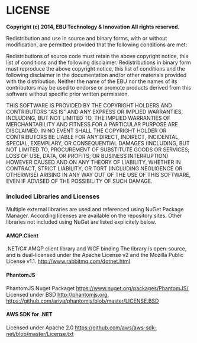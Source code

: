 ﻿# LICENSE

__Copyright (c) 2014, EBU Technology & Innovation__
__All rights reserved.__

Redistribution and use in source and binary forms, with or without modification, are permitted provided that the following conditions are met:

Redistributions of source code must retain the above copyright notice, this list of conditions and the following disclaimer.
Redistributions in binary form must reproduce the above copyright notice, this list of conditions and the following disclaimer in the documentation and/or other materials provided with the distribution.
Neither the name of the EBU nor the names of its contributors may be used to endorse or promote products derived from this software without specific prior written permission.


THIS SOFTWARE IS PROVIDED BY THE COPYRIGHT HOLDERS AND CONTRIBUTORS "AS IS" AND ANY EXPRESS OR IMPLIED WARRANTIES, INCLUDING, BUT NOT LIMITED TO, THE IMPLIED WARRANTIES OF MERCHANTABILITY AND FITNESS FOR A PARTICULAR PURPOSE ARE DISCLAIMED. IN NO EVENT SHALL THE COPYRIGHT HOLDER OR CONTRIBUTORS BE LIABLE FOR ANY DIRECT, INDIRECT, INCIDENTAL, SPECIAL, EXEMPLARY, OR CONSEQUENTIAL DAMAGES (INCLUDING, BUT NOT LIMITED TO, PROCUREMENT OF SUBSTITUTE GOODS OR SERVICES; LOSS OF USE, DATA, OR PROFITS; OR BUSINESS INTERRUPTION) HOWEVER CAUSED AND ON ANY THEORY OF LIABILITY, WHETHER IN CONTRACT, STRICT LIABILITY, OR TORT (INCLUDING NEGLIGENCE OR OTHERWISE) ARISING IN ANY WAY OUT OF THE USE OF THIS SOFTWARE, EVEN IF ADVISED OF THE POSSIBILITY OF SUCH DAMAGE.


### Included Libraries and Licenses

Multiple external libraries are used and referenced using NuGet Package Manager.
According licenses are available on the repository sites. Other libraries not included using NuGet are listed explicitely below.

#### AMQP.Client
.NET/C# AMQP client library and WCF binding
The library is open-source, and is dual-licensed under the Apache License v2 and the Mozilla Public License v1.1.
http://www.rabbitmq.com/dotnet.html

#### PhantomJS
PhantomJS Nuget Packaget https://www.nuget.org/packages/PhantomJS/, 
Licensed under BSD
http://phantomjs.org, https://github.com/ariya/phantomjs/blob/master/LICENSE.BSD

#### AWS SDK for .NET
Licensed under Apache 2.0
https://github.com/aws/aws-sdk-net/blob/master/License.txt